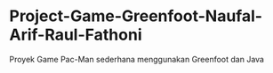 # Project-Game-Greenfoot-Naufal-Arif-Raul-Fathoni
Proyek Game Pac-Man sederhana menggunakan Greenfoot dan Java
